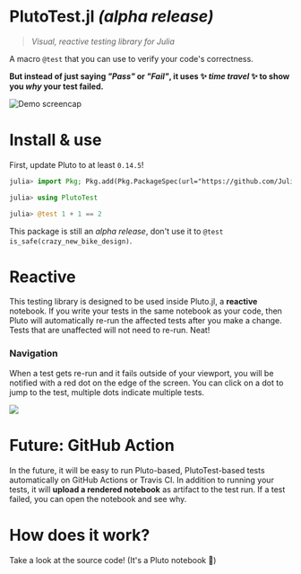 # PlutoTest.jl _(alpha release)_

> _Visual, reactive testing library for Julia_

A macro `@test` that you can use to verify your code's correctness. 

**But instead of just saying _"Pass"_ or _"Fail"_, it uses ✨ *time travel* ✨ to show you _why_ your test failed.**

![Demo screencap](https://user-images.githubusercontent.com/6933510/116827035-60f4cf00-ab97-11eb-9dd9-631426e435af.gif)


# Install & use

First, update Pluto to at least `0.14.5`!

```julia
julia> import Pkg; Pkg.add(Pkg.PackageSpec(url="https://github.com/JuliaPluto/PlutoTest.jl"))

julia> using PlutoTest

julia> @test 1 + 1 == 2
```

This package is still an _alpha release_, don't use it to `@test is_safe(crazy_new_bike_design)`.

# Reactive

This testing library is designed to be used inside Pluto.jl, a **reactive** notebook. If you write your tests in the same notebook as your code, then Pluto will automatically re-run the affected tests after you make a change. Tests that are unaffected will not need to re-run. Neat!

### Navigation

When a test gets re-run and it fails outside of your viewport, you will be notified with a red dot on the edge of the screen. You can click on a dot to jump to the test, multiple dots indicate multiple tests.

![](https://user-images.githubusercontent.com/6933510/116827278-74ed0080-ab98-11eb-89be-f808429ed942.gif)

# Future: GitHub Action

In the future, it will be easy to run Pluto-based, PlutoTest-based tests automatically on GitHub Actions or Travis CI. In addition to running your tests, it will **upload a rendered notebook** as artifact to the test run. If a test failed, you can open the notebook and see why.

# How does it work?

Take a look at the source code! (It's a Pluto notebook 🌝)

